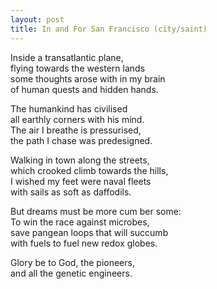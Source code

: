 ```yaml
---
layout: post
title: In and For San Francisco (city/saint)
---
```


Inside a transatlantic plane,  
flying towards the western lands  
some thoughts arose with in my brain  
of human quests and hidden hands.    

The humankind has civilised  
all earthly corners with his mind.  
The air I breathe is pressurised,  
the path I chase was predesigned.  

Walking in town along the streets,  
which crooked climb towards the hills,  
I wished my feet were naval fleets  
with sails as soft as daffodils.  

But dreams must be more cum ber some:  
To win the race against microbes,  
save pangean loops that will succumb  
with fuels to fuel new redox globes.  

Glory be to God, the pioneers,    
and all the genetic engineers.   
